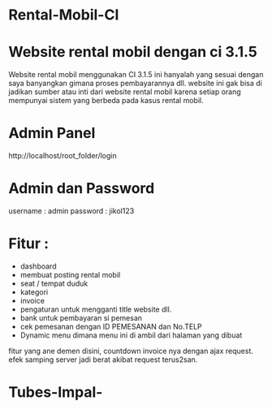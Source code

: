 # Rental-Mobil-CI
# Website rental mobil dengan ci 3.1.5

Website rental mobil menggunakan CI 3.1.5
ini hanyalah yang sesuai dengan saya banyangkan gimana proses pembayarannya dll. website ini gak bisa di jadikan sumber atau inti dari website rental mobil karena setiap orang mempunyai sistem yang berbeda pada kasus rental mobil.

# Admin Panel

http://localhost/root_folder/login

# Admin dan Password
username : admin
password : jikol123


# Fitur : 
- dashboard
- membuat posting rental mobil
- seat / tempat duduk
- kategori
- invoice
- pengaturan untuk mengganti title website dll.
- bank untuk pembayaran si pemesan
- cek pemesanan dengan ID PEMESANAN dan No.TELP
- Dynamic menu dimana menu ini di ambil dari halaman yang dibuat

fitur yang ane demen disini, countdown invoice nya dengan ajax request. efek samping server jadi berat akibat request terus2san.

# Tubes-Impal-
